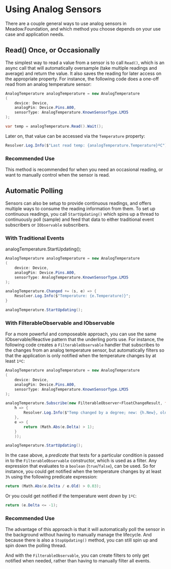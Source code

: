# Using Analog Sensors

There are a couple general ways to use analog sensors in Meadow.Foundation, and which method you choose depends on your use case and application needs.

## Read() Once, or Occasionally

The simplest way to read a value from a sensor is to call `Read()`, which is an async call that will automatically oversample (take multiple readings and average) and return the value. It also saves the reading for later access on the appropriate property. For instance, the following code does a one-off read from an analog temperature sensor:

```csharp
AnalogTemperature analogTemperature = new AnalogTemperature
(
    device: Device,
    analogPin: Device.Pins.A00,
    sensorType: AnalogTemperature.KnownSensorType.LM35
);

var temp = analogTemperature.Read().Wait();
```

Later on, that value can be accessed via the `Temperature` property:

```csharp
Resolver.Log.Info($"Last read temp: {analogTemperature.Temperature}ºC");
```

### Recommended Use

This method is recommended for when you need an occasional reading, or want to manually control when the sensor is read.

## Automatic Polling

Sensors can also be setup to provide continuous readings, and offers multiple ways to consume the reading information from them. To set up continuous readings, you call `StartUpdating()` which spins up a thread to continuously poll (sample) and feed that data to either traditional event subscribers or `IObservable` subscribers.

### With Traditional Events



analogTemperature.StartUpdating();

```csharp
AnalogTemperature analogTemperature = new AnalogTemperature
(
    device: Device,
    analogPin: Device.Pins.A00,
    sensorType: AnalogTemperature.KnownSensorType.LM35
);

analogTemperature.Changed += (s, e) => {
	Resolver.Log.Info($"Temperature: {e.Temperature)}";
}

analogTemperature.StartUpdating();
```

### With FilterableObservable and IObservable

For a more powerful and composeable approach, you can use the same IObservable/Reactive pattern that the underling ports use. For instance, the following code creates a `FilterableObservable` handler that subscribes to the changes from an analog temperature sensor, but automatically filters so that the application is only notified when the temperature changes by at least `1ºC`:

```csharp
AnalogTemperature analogTemperature = new AnalogTemperature
(
    device: Device,
    analogPin: Device.Pins.A00,
    sensorType: AnalogTemperature.KnownSensorType.LM35
);

analogTemperature.Subscribe(new FilterableObserver<FloatChangeResult, float>(
    h => {
        Resolver.Log.Info($"Temp changed by a degree; new: {h.New}, old: {h.Old}");
    },
    e => {
        return (Math.Abs(e.Delta) > 1);
    }
    ));

analogTemperature.StartUpdating();
```

In the case above, a _predicate_ that tests for a particular condition is passed in to the `FilterableObservable` constructor, which is used as a filter. Any expression that evaluates to a `boolean` (`true`/`false`), can be used. So for instance, you could get notified when the temperature changes by at least `3%` using the following predicate expression:

```csharp
return (Math.Abs(e.Delta / e.Old) > 0.03);
```

Or you could get notified if the temperature went _down_ by `1ºC`:

```csharp
return (e.Delta <= -1);
```

### Recommended Use

The advantage of this approach is that it will automatically poll the sensor in the background without having to manually manage the lifecycle. And because there is also a `StopUpdating()` method, you can still spin up and spin down the polling thread.

And with the `FilterableObservable`, you can create filters to only get notified when needed, rather than having to manually filter all events. 

